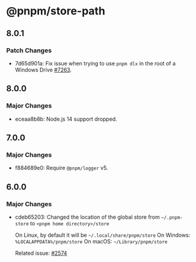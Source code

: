 # @pnpm/store-path

## 8.0.1

### Patch Changes

- 7d65d901a: Fix issue when trying to use `pnpm dlx` in the root of a Windows Drive [#7263](https://github.com/pnpm/pnpm/issues/7263).

## 8.0.0

### Major Changes

- eceaa8b8b: Node.js 14 support dropped.

## 7.0.0

### Major Changes

- f884689e0: Require `@pnpm/logger` v5.

## 6.0.0

### Major Changes

- cdeb65203: Changed the location of the global store from `~/.pnpm-store` to `<pnpm home directory>/store`

  On Linux, by default it will be `~/.local/share/pnpm/store`
  On Windows: `%LOCALAPPDATA%/pnpm/store`
  On macOS: `~/Library/pnpm/store`

  Related issue: [#2574](https://github.com/pnpm/pnpm/issues/2574)
